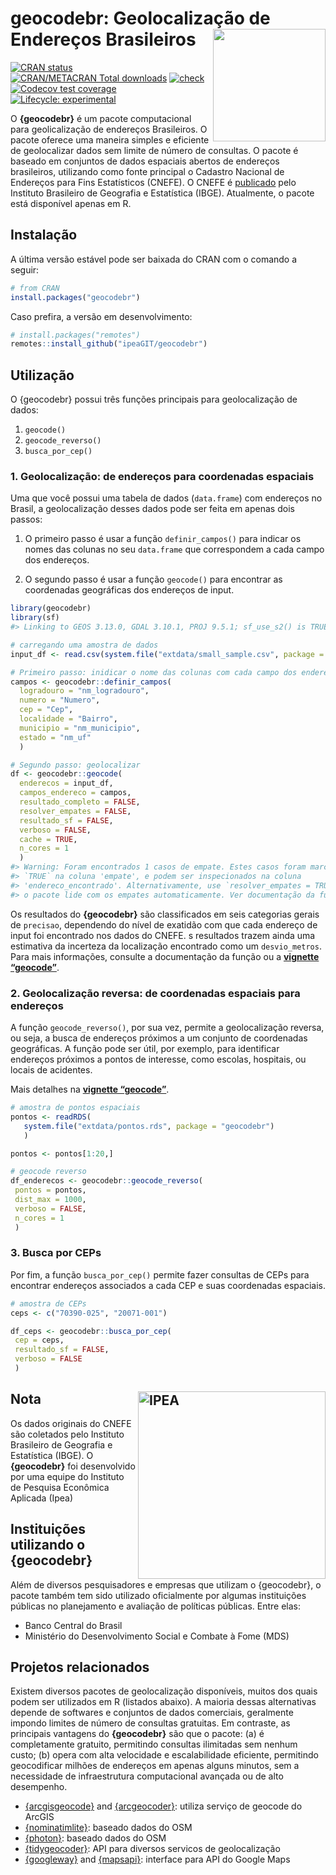 
<!-- README.md is generated from README.Rmd. Please edit that file -->

# geocodebr: Geolocalização de Endereços Brasileiros <img align="right" src="man/figures/logo.svg" alt="" width="180">

[![CRAN
status](https://www.r-pkg.org/badges/version/geocodebr)](https://CRAN.R-project.org/package=geocodebr)
[![CRAN/METACRAN Total
downloads](https://cranlogs.r-pkg.org/badges/grand-total/geocodebr?color=blue)](https://CRAN.R-project.org/package=geocodebr)
[![check](https://github.com/ipeaGIT/geocodebr/workflows/check/badge.svg)](https://github.com/ipeaGIT/geocodebr/actions)
[![Codecov test
coverage](https://codecov.io/gh/ipeaGIT/geocodebr/branch/main/graph/badge.svg)](https://app.codecov.io/gh/ipeaGIT/geocodebr?branch=main)
[![Lifecycle:
experimental](https://lifecycle.r-lib.org/articles/figures/lifecycle-experimental.svg)](https://lifecycle.r-lib.org/articles/stages.html)

O **{geocodebr}** é um pacote computacional para geolicalização de
endereços Brasileiros. O pacote oferece uma maneira simples e eficiente
de geolocalizar dados sem limite de número de consultas. O pacote é
baseado em conjuntos de dados espaciais abertos de endereços
brasileiros, utilizando como fonte principal o Cadastro Nacional de
Endereços para Fins Estatísticos (CNEFE). O CNEFE é
[publicado](https://www.ibge.gov.br/estatisticas/sociais/populacao/38734-cadastro-nacional-de-enderecos-para-fins-estatisticos.html)
pelo Instituto Brasileiro de Geografia e Estatística (IBGE). Atualmente,
o pacote está disponível apenas em R.

## Instalação

A última versão estável pode ser baixada do CRAN com o comando a seguir:

``` r
# from CRAN
install.packages("geocodebr")
```

Caso prefira, a versão em desenvolvimento:

``` r
# install.packages("remotes")
remotes::install_github("ipeaGIT/geocodebr")
```

## Utilização

O {geocodebr} possui três funções principais para geolocalização de
dados:

1.  `geocode()`
2.  `geocode_reverso()`
3.  `busca_por_cep()`

### 1. Geolocalização: de endereços para coordenadas espaciais

Uma que você possui uma tabela de dados (`data.frame`) com endereços no
Brasil, a geolocalização desses dados pode ser feita em apenas dois
passos:

1.  O primeiro passo é usar a função `definir_campos()` para indicar os
    nomes das colunas no seu `data.frame` que correspondem a cada campo
    dos endereços.

2.  O segundo passo é usar a função `geocode()` para encontrar as
    coordenadas geográficas dos endereços de input.

``` r
library(geocodebr)
library(sf)
#> Linking to GEOS 3.13.0, GDAL 3.10.1, PROJ 9.5.1; sf_use_s2() is TRUE

# carregando uma amostra de dados
input_df <- read.csv(system.file("extdata/small_sample.csv", package = "geocodebr"))

# Primeiro passo: inidicar o nome das colunas com cada campo dos enderecos
campos <- geocodebr::definir_campos(
  logradouro = "nm_logradouro",
  numero = "Numero",
  cep = "Cep",
  localidade = "Bairro",
  municipio = "nm_municipio",
  estado = "nm_uf"
  )

# Segundo passo: geolocalizar
df <- geocodebr::geocode(
  enderecos = input_df,
  campos_endereco = campos,
  resultado_completo = FALSE,
  resolver_empates = FALSE,
  resultado_sf = FALSE,
  verboso = FALSE,
  cache = TRUE,
  n_cores = 1
  )
#> Warning: Foram encontrados 1 casos de empate. Estes casos foram marcados com valor
#> `TRUE` na coluna 'empate', e podem ser inspecionados na coluna
#> 'endereco_encontrado'. Alternativamente, use `resolver_empates = TRUE` para que
#> o pacote lide com os empates automaticamente. Ver documentação da função.
```

Os resultados do **{geocodebr}** são classificados em seis categorias
gerais de `precisao`, dependendo do nível de exatidão com que cada
endereço de input foi encontrado nos dados do CNEFE. s resultados trazem
ainda uma estimativa da incerteza da localização encontrado como um
`desvio_metros`. Para mais informações, consulte a documentação da
função ou a [**vignette
“geocode”**](https://ipeagit.github.io/geocodebr/articles/geocode.html).

### 2. Geolocalização reversa: de coordenadas espaciais para endereços

A função `geocode_reverso()`, por sua vez, permite a geolocalização
reversa, ou seja, a busca de endereços próximos a um conjunto de
coordenadas geográficas. A função pode ser útil, por exemplo, para
identificar endereços próximos a pontos de interesse, como escolas,
hospitais, ou locais de acidentes.

Mais detalhes na [**vignette
“geocode”**](https://ipeagit.github.io/geocodebr/articles/geocode_reverso.html).

``` r
# amostra de pontos espaciais
pontos <- readRDS(
   system.file("extdata/pontos.rds", package = "geocodebr")
   )

pontos <- pontos[1:20,]

# geocode reverso
df_enderecos <- geocodebr::geocode_reverso(
 pontos = pontos,
 dist_max = 1000,
 verboso = FALSE,
 n_cores = 1
 )
```

### 3. Busca por CEPs

Por fim, a função `busca_por_cep()` permite fazer consultas de CEPs para
encontrar endereços associados a cada CEP e suas coordenadas espaciais.

``` r
# amostra de CEPs
ceps <- c("70390-025", "20071-001")

df_ceps <- geocodebr::busca_por_cep(
 cep = ceps,
 resultado_sf = FALSE,
 verboso = FALSE
 )
```

## Nota <a href="https://www.ipea.gov.br"><img src="man/figures/ipea_logo.png" alt="IPEA" align="right" width="300"/></a>

Os dados originais do CNEFE são coletados pelo Instituto Brasileiro de
Geografia e Estatística (IBGE). O **{geocodebr}** foi desenvolvido por
uma equipe do Instituto de Pesquisa Econômica Aplicada (Ipea)

## Instituições utilizando o {geocodebr}

Além de diversos pesquisadores e empresas que utilizam o {geocodebr}, o
pacote também tem sido utilizado oficialmente por algumas instituições
públicas no planejamento e avaliação de políticas públicas. Entre elas:

- Banco Central do Brasil
- Ministério do Desenvolvimento Social e Combate à Fome (MDS)

## Projetos relacionados

Existem diversos pacotes de geolocalização disponíveis, muitos dos quais
podem ser utilizados em R (listados abaixo). A maioria dessas
alternativas depende de softwares e conjuntos de dados comerciais,
geralmente impondo limites de número de consultas gratuitas. Em
contraste, as principais vantagens do **{geocodebr}** são que o pacote:
(a) é completamente gratuito, permitindo consultas ilimitadas sem nenhum
custo; (b) opera com alta velocidade e escalabilidade eficiente,
permitindo geocodificar milhões de endereços em apenas alguns minutos,
sem a necessidade de infraestrutura computacional avançada ou de alto
desempenho.

- [{arcgisgeocode}](https://cran.r-project.org/package=arcgisgeocode)
  and [{arcgeocoder}](https://cran.r-project.org/package=arcgeocoder):
  utiliza serviço de geocode do ArcGIS
- [{nominatimlite}](https://cran.r-project.org/package=nominatimlite):
  baseado dados do OSM
- [{photon}](https://cran.r-project.org/package=photon): baseado dados
  do OSM
- [{tidygeocoder}](https://cran.r-project.org/package=tidygeocoder): API
  para diversos servicos de geolocalização
- [{googleway}](https://cran.r-project.org/package=googleway) and
  [{mapsapi}](https://cran.r-project.org/package=mapsapi): interface
  para API do Google Maps

